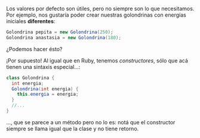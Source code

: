 Los valores por defecto son útiles, pero no siempre son lo que necesitamos. Por ejemplo, nos gustaría poder crear nuestras golondrinas con energías iniciales **diferentes**:

```java
Golondrina pepita = new Golondrina(250);
Golondrina anastasia = new Golondrina(180);
```

¿Podemos hacer ésto? 

¡Por supuesto! Al igual que en Ruby, tenemos _constructores_, sólo que acá tienen una sintaxis especial...:

```java
class Golondrina {
  int energia;
  Golondrina(int energia) {
    this.energia = energia;
  }
  //...
}
```

..., que se parece a un método pero no lo es: notá que el constructor siempre se llama igual que la clase y no tiene retorno. 

> 